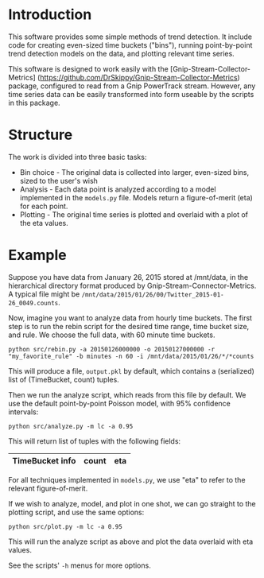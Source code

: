 # Introduction

This software provides some simple methods of trend detection.
It include code for creating even-sized time buckets ("bins"),
running point-by-point trend detection models on the data,
and plotting relevant time series. 

This software is designed to work easily with the [Gnip-Stream-Collector-Metrics]
(https://github.com/DrSkippy/Gnip-Stream-Collector-Metrics) package, configured to read
from a Gnip PowerTrack stream. However, any time series data can be easily
transformed into form useable by the scripts in this package. 

# Structure

The work is divided into three basic tasks:

* Bin choice - The original data is collected into larger, even-sized bins,
sized to the user's wish
* Analysis - Each data point is analyzed according to a model implemented in
the `models.py` file. Models return a figure-of-merit (eta) for each point.
* Plotting - The original time series is plotted and overlaid with a plot of the eta values. 

# Example

Suppose you have data from January 26, 2015 stored at /mnt/data, 
in the hierarchical directory format produced by Gnip-Stream-Connector-Metrics. 
A typical file might be `/mnt/data/2015/01/26/00/Twitter_2015-01-26_0049.counts`. 

Now, imagine you want to analyze data from hourly time buckets.
The first step is to run the rebin script for the desired time range, time bucket size, and rule.
We choose the full data, with 60 minute time buckets. 

`python src/rebin.py -a 20150126000000 -o 20150127000000 -r "my_favorite_rule" -b minutes -n 60 -i /mnt/data/2015/01/26/*/*counts`

This will produce a file, `output.pkl` by default, 
which contains a (serialized) list of (TimeBucket, count) tuples.  

Then we run the analyze script, which reads from this file by default.
We use the default point-by-point Poisson model, with 95% confidence intervals:

`python src/analyze.py -m lc -a 0.95`

This will return list of tuples with the following fields:

| TimeBucket info | count | eta |
| --------------  | ----- | --- |

For all techniques implemented in `models.py`, we use "eta" to refer
to the relevant figure-of-merit.

If we wish to analyze, model, and plot in one shot, we can go straight to 
the plotting script, and use the same options:

`python src/plot.py -m lc -a 0.95`

This will run the analyze script as above and plot the data overlaid with eta values.

See the scripts' `-h` menus for more options.
